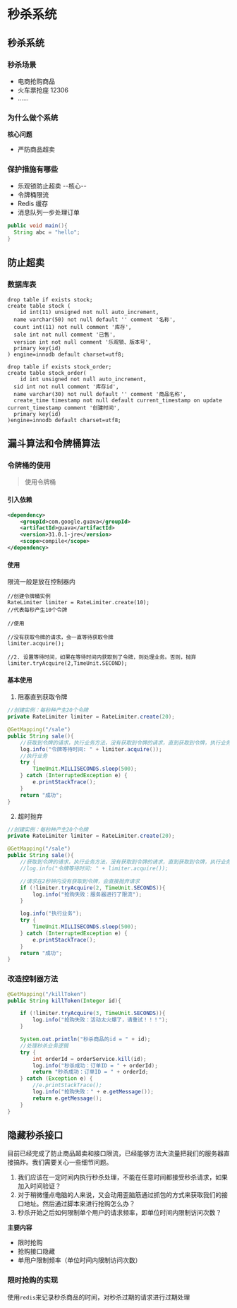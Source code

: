# 秒杀系统

## 秒杀系统

### 秒杀场景

- 电商抢购商品
- 火车票抢座 12306
- ……

### 为什么做个系统

**核心问题**

- 严防商品超卖

### 保护措施有哪些

- 乐观锁防止超卖 --核心--
- 令牌桶限流
- Redis 缓存
- 消息队列一步处理订单

```java
public void main(){
  String abc = "hello";
}
```



## 防止超卖

### 数据库表

```mysql
drop table if exists stock;
create table stock (
	id int(11) unsigned not null auto_increment,
  name varchar(50) not null default '' comment '名称',
  count int(11) not null comment '库存',
  sale int not null comment '已售',
  version int not null comment '乐观锁、版本号',
  primary key(id)
) engine=innodb default charset=utf8;

drop table if exists stock_order;
create table stock_order(
	id int unsigned not null auto_increment,
  sid int not null comment '库存id',
  name varchar(30) not null default '' comment '商品名称',
  create_time timestamp not null default current_timestamp on update current_timestamp comment '创建时间',
  primary key(id)
)engine=innodb default charset=utf8;
```

## 漏斗算法和令牌桶算法

### 令牌桶的使用

> 使用令牌桶

#### 引入依赖

```xml
<dependency>
    <groupId>com.google.guava</groupId>
    <artifactId>guava</artifactId>
    <version>31.0.1-jre</version>
    <scope>compile</scope>
</dependency>
```

#### 使用

限流一般是放在控制器内

```
//创建令牌桶实例
RateLimiter limiter = RateLimiter.create(10);
//代表每秒产生10个令牌

//使用

//没有获取令牌的请求，会一直等待获取令牌
limiter.acquire();

//2. 设置等待时间，如果在等待时间内获取到了令牌，则处理业务。否则，抛弃
limiter.tryAcquire(2,TimeUnit.SECOND);
```

#### 基本使用

1. 阻塞直到获取令牌

```java
//创建实例：每秒种产生20个令牌
private RateLimiter limiter = RateLimiter.create(20);

@GetMapping("/sale")
public String sale(){
    //获取到令牌的请求，执行业务方法，没有获取到令牌的请求，直到获取到令牌，执行业务方法
    log.info("令牌等待时间: " + limiter.acquire());
    //执行业务
    try {
        TimeUnit.MILLISECONDS.sleep(500);
    } catch (InterruptedException e) {
        e.printStackTrace();
    }
    return "成功";
}
```

2. 超时抛弃

```java
//创建实例：每秒种产生20个令牌
private RateLimiter limiter = RateLimiter.create(20);

@GetMapping("/sale")
public String sale(){
    //获取到令牌的请求，执行业务方法，没有获取到令牌的请求，直到获取到令牌，执行业务方法
    //log.info("令牌等待时间: " + limiter.acquire());

    //请求在2秒钟内没有获取到令牌，会直接抛弃请求
    if (!limiter.tryAcquire(2, TimeUnit.SECONDS)){
        log.info("抢购失败：服务器进行了限流");
    }

    log.info("执行业务");
    try {
        TimeUnit.MILLISECONDS.sleep(500);
    } catch (InterruptedException e) {
        e.printStackTrace();
    }
    return "成功";
}
```

### 改造控制器方法

```java
@GetMapping("/killToken")
public String killToken(Integer id){

    if (!limiter.tryAcquire(3, TimeUnit.SECONDS)){
        log.info("抢购失败：活动太火爆了，请重试！！！");
    }

    System.out.println("秒杀商品的id = " + id);
    //处理秒杀业务逻辑
    try {
        int orderId = orderService.kill(id);
        log.info("秒杀成功：订单ID = " + orderId);
        return "秒杀成功：订单ID = " + orderId;
    } catch (Exception e) {
        //e.printStackTrace();
        log.info("抢购失败：" + e.getMessage());
        return e.getMessage();
    }
}
```

## 隐藏秒杀接口

​		目前已经完成了防止商品超卖和接口限流，已经能够方法大流量把我们的服务器直接搞炸。我们需要关心一些细节问题。

1. 我们应该在一定时间内执行秒杀处理，不能在任意时间都接受秒杀请求，如果加入时间验证？
2. 对于稍微懂点电脑的人来说，又会动用歪脑筋通过抓包的方式来获取我们的接口地址。然后通过脚本来进行抢购怎么办？
3. 秒杀开始之后如何限制单个用户的请求频率，即单位时间内限制访问次数？

**主要内容**

- 限时抢购
- 抢购接口隐藏
- 单用户限制频率（单位时间内限制访问次数）

### 限时抢购的实现

​		使用`redis`来记录秒杀商品的时间，对秒杀过期的请求进行过期处理

